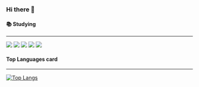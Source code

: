 ### Hi there 👋


#### 📚 Studying
---
<img src="https://img.shields.io/badge/C-A8B9CC?style=flat&logo=React&logoColor=white"/>
<img src="https://img.shields.io/badge/C++-00599C?style=flat&logo=React&logoColor=white"/>
<img src="https://img.shields.io/badge/Python-3776AB?style=flat&logo=React&logoColor=white"/>
<img src="https://img.shields.io/badge/HTML5-E34F26?style=flat&logo=React&logoColor=white"/>
<img src="https://img.shields.io/badge/CSS3-1572B6?style=flat&logo=React&logoColor=white"/>

#### Top Languages card
---
[![Top Langs](https://github-readme-stats.vercel.app/api/top-langs/?username=2Sumin)](https://github.com/2Sumin/github-readme-stats)

<!--
**2Sumin/2Sumin** is a ✨ _special_ ✨ repository because its `README.md` (this file) appears on your GitHub profile.

Here are some ideas to get you started:

- 🔭 I’m currently working on ...
- 🌱 I’m currently learning ...
- 👯 I’m looking to collaborate on ...
- 🤔 I’m looking for help with ...
- 💬 Ask me about ...
- 📫 How to reach me: ...
- 😄 Pronouns: ...
- ⚡ Fun fact: ...
-->
